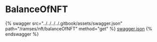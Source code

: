 # BalanceOfNFT

{% swagger src="../../../../.gitbook/assets/swagger.json" path="/ramses/nft/balanceOfNFT" method="get" %}
[swagger.json](../../../../.gitbook/assets/swagger.json)
{% endswagger %}
